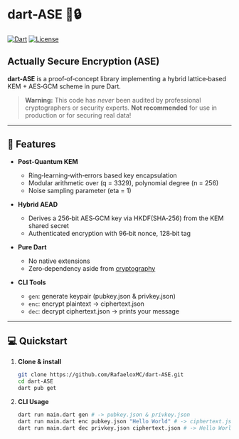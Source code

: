 # dart-ASE 🚀🔒

[![Dart](https://img.shields.io/badge/Dart-3.6.1-blue.svg)](https://dart.dev/) [![License](https://img.shields.io/badge/License-GPL-green.svg)](LICENSE)

## Actually Secure Encryption (ASE)

**dart-ASE** is a proof‑of‑concept library implementing a hybrid lattice‑based KEM + AES‑GCM scheme in pure Dart.

> **Warning:** This code has _never_ been audited by professional cryptographers or security experts. **Not recommended** for use in production or for securing real data!

---

## 🚀 Features

-   **Post‑Quantum KEM**

    -   Ring‑learning‑with‑errors based key encapsulation
    -   Modular arithmetic over \(q = 3329\), polynomial degree \(n = 256\)
    -   Noise sampling parameter \(eta = 1\)

-   **Hybrid AEAD**

    -   Derives a 256‑bit AES‑GCM key via HKDF(SHA‑256) from the KEM shared secret
    -   Authenticated encryption with 96‑bit nonce, 128‑bit tag

-   **Pure Dart**

    -   No native extensions
    -   Zero‑dependency aside from [cryptography](https://pub.dev/packages/cryptography)

-   **CLI Tools**
    -   `gen`: generate keypair (pubkey.json & privkey.json)
    -   `enc`: encrypt plaintext → ciphertext.json
    -   `dec`: decrypt ciphertext.json → prints your message

---

## 💻 Quickstart

1. **Clone & install**

    ```bash
    git clone https://github.com/RafaeloxMC/dart-ASE.git
    cd dart-ASE
    dart pub get
    ```

2. **CLI Usage**
    ```bash
    dart run main.dart gen # -> pubkey.json & privkey.json
    dart run main.dart enc pubkey.json "Hello World" # -> ciphertext.json
    dart run main.dart dec privkey.json ciphertext.json # -> Hello World
    ```
